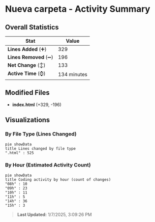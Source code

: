 # Nueva carpeta - Activity Summary 

## Overall Statistics

| Stat                   | Value                                                             |
| ---------------------- | ----------------------------------------------------------------- |
| **Lines Added** (➕)   | 329                                          |
| **Lines Removed** (➖) | 196                                        |
| **Net Change** (↕)    | 133                |
| **Active Time** (⌚)   | 134 minutes |


## Modified Files
- **index.html** (+329, -196)

## Visualizations

### By File Type (Lines Changed)

```mermaid
pie showData
title Lines changed by file type
".html" : 525
```

### By Hour (Estimated Activity Count)

```mermaid
pie showData
title Coding activity by hour (count of changes)
"08h" : 10
"09h" : 23
"10h" : 11
"11h" : 5
"14h" : 36
"15h" : 3
```


> **Last Updated:** 1/7/2025, 3:09:26 PM